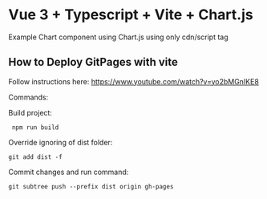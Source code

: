 # Vue 3 + Typescript + Vite + Chart.js

Example Chart component using Chart.js using only cdn/script tag

## How to Deploy GitPages with vite

Follow instructions here: https://www.youtube.com/watch?v=yo2bMGnIKE8


Commands:

Build project:
``` node
 npm run build 
```

Override ignoring of dist folder:
``` node
git add dist -f
```

Commit changes and run command:
``` node
git subtree push --prefix dist origin gh-pages
```